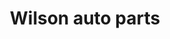 ---
title: "Wilson auto parts"
url: /route-nationale-no1-boulevard-jn-jacques/wilson-auto-parts/
shop: Autowerkstatt
---